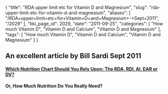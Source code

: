 {
    "title": "RDA upper limit etc for Vitamin D and Magnesium",
    "slug": "rda-upper-limit-etc-for-vitamin-d-and-magnesium",
    "aliases": [
        "/RDA+upper+limit+etc+for+Vitamin+D+and+Magnesium+-+Sept+2011",
        "/2029"
    ],
    "tiki_page_id": 2029,
    "date": "2011-09-25",
    "categories": [
        "How much Vitamin D",
        "Vitamin D and Calcium",
        "Vitamin D and Magnesium"
    ],
    "tags": [
        "How much Vitamin D",
        "Vitamin D and Calcium",
        "Vitamin D and Magnesium"
    ]
}


## An excellent article by Bill Sardi Sept 2011

#### [Which Nutrition Chart Should You Rely Upon: The RDA, RDI, AI, EAR or DV?](http://lewrockwell.com/sardi/sardi186.html)

 **Or, How Much Nutrition Do You Really Need?**